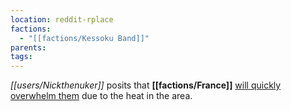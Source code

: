 ```yaml
---
location: reddit-rplace
factions:
  - "[[factions/Kessoku Band]]"
parents: 
tags: 
---
```

*[[users/Nickthenuker]]* posits that **[[factions/France]]** [will quickly overwhelm them](https://discord.com/channels/1093664259273130084/1131230952119615600/1131576821067026524) due to the heat in the area.
